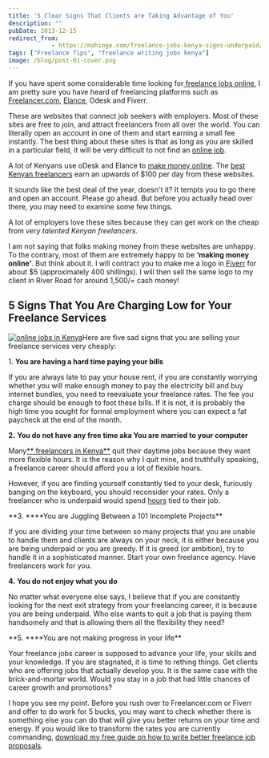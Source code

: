 ```yaml
---
title: '5 Clear Signs That Clients are Taking Advantage of You'
description: ""
pubDate: 2013-12-15
redirect_from:
            - https://mahinge.com/freelance-jobs-kenya-signs-underpaid/
tags: ["Freelance Tips", "freelance writing jobs kenya"]
image: /blog/post-01-cover.png
---
```

If you have spent some considerable time looking for[ freelance jobs online](https://mahinge.com/ "online jobs in Kenya"), I am pretty sure you have heard of freelancing platforms such as [Freelancer.com](https://mahinge.com/visit/freelancer "Freelancer"), [Elance](https://mahinge.com/visit/elance), Odesk and Fiverr.

These are websites that connect job seekers with employers. Most of these sites are free to join, and attract freelancers from all over the world. You can literally open an account in one of them and start earning a small fee instantly. The best thing about these sites is that as long as you are skilled in a particular field, it will be very difficult to not find an [online job](https://mahinge.com/ "Online jobs in Kenya").

A lot of Kenyans use oDesk and Elance to [make money online](https://mahinge.com/ "make money online"). The [best Kenyan freelancers](http://www.andikawriters.com/ "Kenyan Freelancers") earn an upwards of \$100 per day from these websites.

It sounds like the best deal of the year, doesn't it? It tempts you to go there and open an account. Please go ahead. But before you actually head over there, you may need to examine some few things.

A lot of employers love these sites because they can get work on the cheap from _very talented Kenyan freelancers_.

I am not saying that folks making money from these websites are unhappy. To the contrary, most of them are extremely happy to be **‘making money online’**. But think about it. I will contract you to make me a logo in [Fiverr](https://mahinge.com/wp-content/uploads/2013/12/www.fiverr.com) for about \$5 (approximately 400 shillings). I will then sell the same logo to my client in River Road for around 1,500/= cash money!

## 5 Signs That You Are Charging Low for Your Freelance Services

[![online jobs in Kenya](https://mahinge.com/wp-content/uploads/2013/12/online-jobs-in-kenya-300x199.jpg)](https://mahinge.com/)Here are five sad signs that you are selling your freelance services very cheaply:

1\. **You are having a hard time paying your bills**

If you are always late to pay your house rent, if you are constantly worrying whether you will make enough money to pay the electricity bill and buy internet bundles, you need to reevaluate your freelance rates. The fee you charge should be enough to foot these bills. If it is not, it is probably the high time you sought for formal employment where you can expect a fat paycheck at the end of the month.

**2.** **You do not have any free time aka You are married to your computer**

Many[** freelancers in Kenya**](https://mahinge.com/ "freelance jobs in Kenya") quit their daytime jobs because they want more flexible hours. It is the reason why I quit mine, and truthfully speaking, a freelance career should afford you a lot of flexible hours.

However, if you are finding yourself constantly tied to your desk, furiously banging on the keyboard, you should reconsider your rates. Only a freelancer who is underpaid would spend [hours](https://mahinge.com/dangers-and-disadvantages-freelance-jobs) tied to their job.

**3. \*\***You are Juggling Between a 101 Incomplete Projects\*\*

If you are dividing your time between so many projects that you are unable to handle them and clients are always on your neck, it is either because you are being underpaid or you are greedy. If it is greed (or ambition), try to handle it in a sophisticated manner. Start your own freelance agency. Have freelancers work for you.

**4.** **You do not enjoy what you do**

No matter what everyone else says, I believe that if you are constantly looking for the next exit strategy from your freelancing career, it is because you are being underpaid. Who else wants to quit a job that is paying them handsomely and that is allowing them all the flexibility they need?

**5. \*\***You are not making progress in your life\*\*

Your freelance jobs career is supposed to advance your life, your skills and your knowledge. If you are stagnated, it is time to rething things. Get clients who are offering jobs that actually develop you. It is the same case with the brick-and-mortar world. Would you stay in a job that had little chances of career growth and promotions?

I hope you see my point. Before you rush over to Freelancer.com or Fiverr and offer to do work for 5 bucks, you may want to check whether there is something else you can do that will give you better returns on your time and energy. If you would like to transform the rates you are currently commanding, [download my free guide on how to write better freelance job proposals](https://mahinge.com/how-to-write-winning-freelance-proposals/ "The Winning Proposal").
